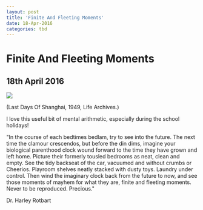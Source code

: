 ```yaml
---
layout: post
title: 'Finite And Fleeting Moments'
date: 18-Apr-2016
categories: tbd
---
```


# Finite And Fleeting Moments

## 18th April 2016

<img class="photo-horiz" src="http://www.gstatic.com/hostedimg/e6226cda9ce68569_landing" />

(Last Days Of Shanghai, 1949, Life Archives.)

I love this useful bit of mental arithmetic,   especially during the school holidays!

"In the course of each bedtimes bedlam, try to see into the future. The next time the clamour crescendos, but before the din dims, imagine your biological parenthood clock wound forward to the time they have grown and left home. Picture their formerly tousled bedrooms as neat, clean and empty. See the tidy backseat of the car, vacuumed and without crumbs or Cheerios. Playroom shelves neatly stacked with dusty toys. Laundry under control. Then wind the imaginary clock back from the future to now, and see those moments of mayhem for what they are, finite and fleeting moments. Never to be reproduced. Precious."

Dr. Harley Rotbart

